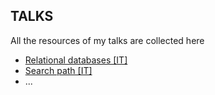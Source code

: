 ## TALKS
All the resources of my talks are collected here

- [Relational databases [IT]](https://github.com/mariocuomo/talks/tree/main/Relational%20databases%20%5BIT%5D)
- [Search path [IT]](https://github.com/mariocuomo/talks/tree/main/Search%20path%20%5BIT%5D)
- ...
